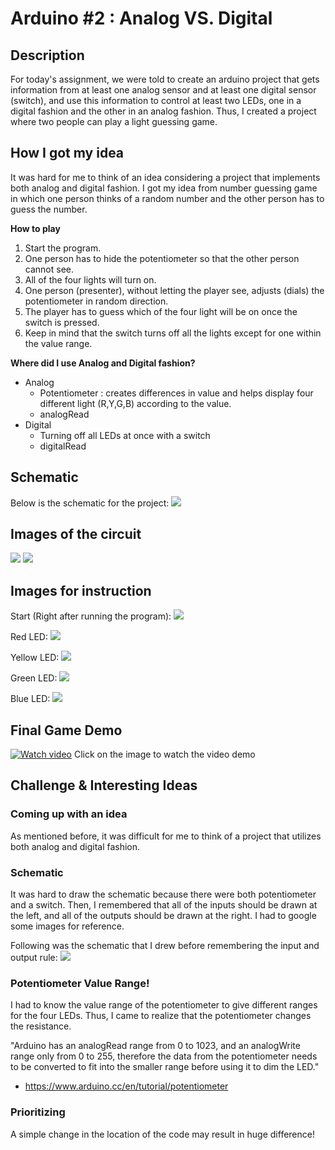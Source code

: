 # Arduino #2 : Analog VS. Digital

## Description 
For today's assignment, we were told to create an arduino project that gets information from at least one analog sensor and at least one digital sensor (switch), and use this information to control at least two LEDs, one in a digital fashion and the other in an analog fashion.
Thus, I created a project where two people can play a light guessing game.

## How I got my idea
It was hard for me to think of an idea considering a project that implements both analog and digital fashion.
I got my idea from number guessing game in which one person thinks of a random number and the other person has to guess the number.

**How to play**
1) Start the program.
2) One person has to hide the potentiometer so that the other person cannot see.
3) All of the four lights will turn on.
4) One person (presenter), without letting the player see, adjusts (dials) the potentiometer in random direction.
5) The player has to guess which of the four light will be on once the switch is pressed. 
6) Keep in mind that the switch turns off all the lights except for one within the value range.

**Where did I use Analog and Digital fashion?**
- Analog
  - Potentiometer : creates differences in value and helps display four different light (R,Y,G,B) according to the value.
  - analogRead
- Digital
  - Turning off all LEDs at once with a switch
  - digitalRead
    
    
## Schematic
Below is the schematic for the project:
![](Images/schematic.jpeg)


## Images of the circuit
![](Images/circuit1.jpeg)
![](Images/circuit2.jpeg)


## Images for instruction
Start (Right after running the program):
![](Images/start.jpeg)

Red LED:
![](Images/red.jpeg)

Yellow LED:
![](Images/yellow.jpeg)

Green LED:
![](Images/green.jpeg)

Blue LED:
![](Images/blue.jpeg)


## Final Game Demo

[![Watch video](Images/videoimg.png)](https://youtu.be/TWAe34TOLVE)
Click on the image to watch the video demo

## Challenge & Interesting Ideas 

### Coming up with an idea
As mentioned before, it was difficult for me to think of a project that utilizes both analog and digital fashion.

### Schematic
It was hard to draw the schematic because there were both potentiometer and a switch.
Then, I remembered that all of the inputs should be drawn at the left, and all of the outputs should be drawn at the right.
I had to google some images for reference.

Following was the schematic that I drew before remembering the input and output rule:
![](Images/wrongschematic.jpeg)


### Potentiometer Value Range!
I had to know the value range of the potentiometer to give different ranges for the four LEDs.
Thus, I came to realize that the potentiometer changes the resistance.

"Arduino has an analogRead range from 0 to 1023, and an analogWrite range only from 0 to 255, therefore the data from the potentiometer needs to be converted to fit into the smaller range before using it to dim the LED."
- https://www.arduino.cc/en/tutorial/potentiometer

### Prioritizing
A simple change in the location of the code may result in huge difference!
